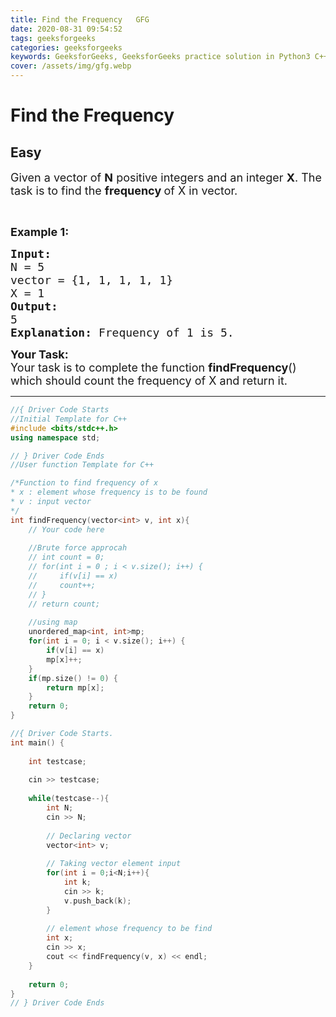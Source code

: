 ```yaml
---
title: Find the Frequency   GFG
date: 2020-08-31 09:54:52
tags: geeksforgeeks
categories: geeksforgeeks
keywords: GeeksforGeeks, GeeksforGeeks practice solution in Python3 C++ Java, Find the Frequency - GFG solution
cover: /assets/img/gfg.webp
---
```



# Find the Frequency
## Easy
<div class="problems_problem_content__Xm_eO"><p><span style="font-size:18px">Given a vector of <strong>N</strong> positive integers and an integer <strong>X</strong>. The task is to find the <strong>frequency </strong>of X in vector.</span></p>

<p>&nbsp;</p>

<p><span style="font-size:18px"><strong>Example 1: </strong></span></p>

<pre><span style="font-size:18px"><strong>Input:</strong>
N = 5
vector = {1, 1, 1, 1, 1}
X = 1
<strong>Output: </strong>
5
<strong>Explanation: </strong>Frequency of 1 is 5.</span>
</pre>

<p><span style="font-size:18px"><strong>Your&nbsp;Task:</strong><br>
Your task is to complete the function <strong>findFrequency</strong>() which should count the frequency of X and return it.</span></p>
</div>

---




```cpp
//{ Driver Code Starts
//Initial Template for C++
#include <bits/stdc++.h>
using namespace std;

// } Driver Code Ends
//User function Template for C++

/*Function to find frequency of x
* x : element whose frequency is to be found
* v : input vector
*/
int findFrequency(vector<int> v, int x){
    // Your code here
    
    //Brute force approcah
    // int count = 0;
    // for(int i = 0 ; i < v.size(); i++) {
    //     if(v[i] == x)
    //     count++;
    // }
    // return count;
    
    //using map
    unordered_map<int, int>mp;
    for(int i = 0; i < v.size(); i++) {
        if(v[i] == x)
        mp[x]++;
    }
    if(mp.size() != 0) {
        return mp[x];
    }
    return 0;
}

//{ Driver Code Starts.
int main() {
	
	int testcase;
	
	cin >> testcase;
	
	while(testcase--){
	    int N;
	    cin >> N;
	    
	    // Declaring vector 
	    vector<int> v;
	        
	    // Taking vector element input
	    for(int i = 0;i<N;i++){
	        int k;
	        cin >> k;
	        v.push_back(k);
	    }
	    
	    // element whose frequency to be find
	    int x;
	    cin >> x;
	    cout << findFrequency(v, x) << endl;
	}
	
	return 0;
}
// } Driver Code Ends
```

